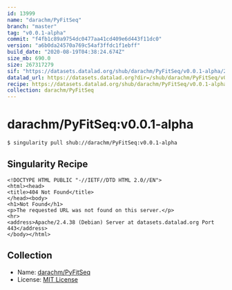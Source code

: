 ```yaml
---
id: 13999
name: "darachm/PyFitSeq"
branch: "master"
tag: "v0.0.1-alpha"
commit: "f4fb1c89a9754dc0477aa41cd409e6d443f11dc0"
version: "a6b0da24570a769c54af3ffdc1f1ebff"
build_date: "2020-08-19T04:38:24.674Z"
size_mb: 690.0
size: 267317279
sif: "https://datasets.datalad.org/shub/darachm/PyFitSeq/v0.0.1-alpha/2020-08-19-f4fb1c89-a6b0da24/a6b0da24570a769c54af3ffdc1f1ebff.sif"
datalad_url: https://datasets.datalad.org?dir=/shub/darachm/PyFitSeq/v0.0.1-alpha/2020-08-19-f4fb1c89-a6b0da24/
recipe: https://datasets.datalad.org/shub/darachm/PyFitSeq/v0.0.1-alpha/2020-08-19-f4fb1c89-a6b0da24/Singularity
collection: darachm/PyFitSeq
---
```


# darachm/PyFitSeq:v0.0.1-alpha

```bash
$ singularity pull shub://darachm/PyFitSeq:v0.0.1-alpha
```

## Singularity Recipe

```singularity
<!DOCTYPE HTML PUBLIC "-//IETF//DTD HTML 2.0//EN">
<html><head>
<title>404 Not Found</title>
</head><body>
<h1>Not Found</h1>
<p>The requested URL was not found on this server.</p>
<hr>
<address>Apache/2.4.38 (Debian) Server at datasets.datalad.org Port 443</address>
</body></html>
```

## Collection

 - Name: [darachm/PyFitSeq](https://github.com/darachm/PyFitSeq)
 - License: [MIT License](https://api.github.com/licenses/mit)

